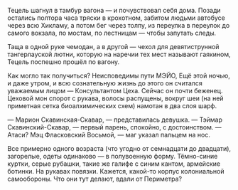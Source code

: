 Тецель шагнул в тамбур вагона — и почувствовал себя дома. Позади остались полтора часа тряски в крохотном, забитом людьми автобусе через всю Хикламу, а потом бег через толпу, из переулка в переулок до самого вокзала, по мостам, по лестницам — чтобы запутать следы.

Таща в одной руке чемодан, а в другой — чехол для девятиструнной тангерлауской лютни, которую на наречии тех мест называют гаякином, Тецель поспешно прошёл по вагону.

Как могло так получиться? Неисповедимы пути МЭЙО, Ещё этой ночью, и даже утром, и всю сознательную жизнь до этого он считался уважаемым лицом — Консультантом Цеха. Сейчас он почти беженец. Цеховой мон спорот с рукава, волосы распущены, вокруг шеи (на ней приметная сетка биоалхимических схем) намотан в два слоя шарф.



— Марион Скавинская-Скавар, — представилась девушка.
— Тэймар Скавинский-Скавар, — первый парень, спокойно, с достоинством.
— Атаси? Мэц Фласковский Восьмой, — маг указал пальцем на нос.

Все примерно одного возраста (что угодно от семнадцати до двадцати), загорелые, одеты одинаково — в полувоенную форму. Тёмно-синие куртки, серые рубашки, такие же галифе с синим кантом, армейские ботинки. На рукавах повязки. Кажется, какой-то корпус колониальной самообороны. Что они тут делают, вдали от Периметра?

